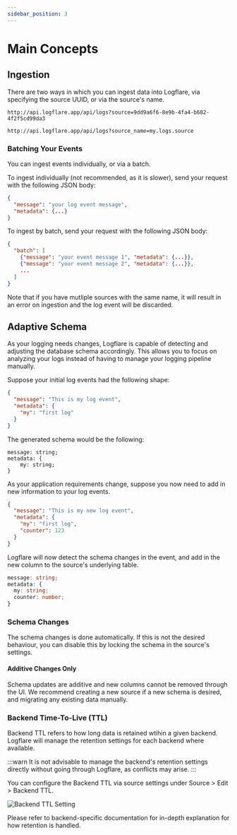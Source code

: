 ```yaml
---
sidebar_position: 3
---
```


# Main Concepts

## Ingestion

There are two ways in which you can ingest data into Logflare, via specifying the source UUID, or via the source's name.

```
http://api.logflare.app/api/logs?source=9dd9a6f6-8e9b-4fa4-b682-4f2f5cd99da3

http://api.logflare.app/api/logs?source_name=my.logs.source
```

### Batching Your Events

You can ingest events individually, or via a batch.

To ingest individually (not recommended, as it is slower), send your request with the following JSON body:

```json
{
  "message": "your log event message",
  "metadata": {...}
}
```

To ingest by batch, send your request with the following JSON body:

```json
{
  "batch": [
    {"message": "your event message 1", "metadata": {...}},
    {"message": "your event message 2", "metadata": {...}},
    ...
  ]
}
```

Note that if you have mutliple sources with the same name, it will result in an error on ingestion and the log event will be discarded.

## Adaptive Schema

As your logging needs changes, Logflare is capable of detecting and adjusting the database schema accordingly. This allows you to focus on analyzing your logs instead of having to manage your logging pipeline manually.

Suppose your initial log events had the following shape:

```json
{
  "message": "This is my log event",
  "metadata": {
    "my": "first log"
  }
}
```

The generated schema would be the following:

```
message: string;
metadata: {
    my: string;
}
```

As your application requirements change, suppose you now need to add in new information to your log events.

```json
{
  "message": "This is my new log event",
  "metadata": {
    "my": "first log",
    "counter": 123
  }
}
```

Logflare will now detect the schema changes in the event, and add in the new column to the source's underlying table.

```ts
message: string;
metadata: {
  my: string;
  counter: number;
}
```

### Schema Changes

The schema changes is done automatically. If this is not the desired behaviour, you can disable this by locking the schema in the source's settings.

#### Additive Changes Only

Schema updates are additive and new columns cannot be removed through the UI. We recommend creating a new source if a new schema is desired, and migrating any existing data manually.

### Backend Time-To-Live (TTL)

Backend TTL refers to how long data is retained wtihin a given backend. Logflare will manage the retention settings for each backend where available.

:::warn
It is not advisable to manage the backend's retention settings directly without going through Logflare, as conflicts may arise.
:::

You can configure the Backend TTL via source settings under Source > Edit > Backend TTL.

![Backend TTL Setting](./backend-ttl)

Please refer to backend-specific documentation for in-depth explanation for how retention is handled.
